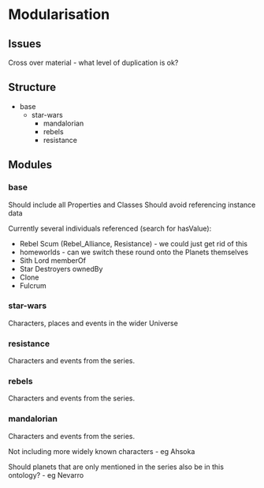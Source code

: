 # Modularisation

## Issues

Cross over material - what level of duplication is ok?

## Structure

* base
    * star-wars
        * mandalorian
        * rebels
        * resistance
    
## Modules

### base
Should include all Properties and Classes
Should avoid referencing instance data

Currently several individuals referenced (search for hasValue):
* Rebel Scum (Rebel_Alliance, Resistance) - we could just get rid of this
* homeworlds - can we switch these round onto the Planets themselves
* Sith Lord memberOf
* Star Destroyers ownedBy
* Clone
* Fulcrum

### star-wars

Characters, places and events in the wider Universe

### resistance

Characters and events from the series.

### rebels

Characters and events from the series.

### mandalorian

Characters and events from the series.

Not including more widely known characters - eg Ahsoka

Should planets that are only mentioned in the series also be in this ontology? - eg Nevarro